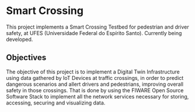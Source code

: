 # Smart Crossing

This project implements a Smart Crossing Testbed for pedestrian and driver safety, at UFES (Universidade Federal do Espírito Santo). Currently being developed.

## Objectives
The objective of this project is to implement a Digital Twin Infrastructure using data gathered by IoT Devices at traffic crossings, in order to predict dangerous scenarios and allert drivers and pedestrians, improving overall safety in those crossings.
That is done by using the FIWARE Open Source Software Stack to implement all the network services necessary for storing, accessing, securing and visualizing data.
